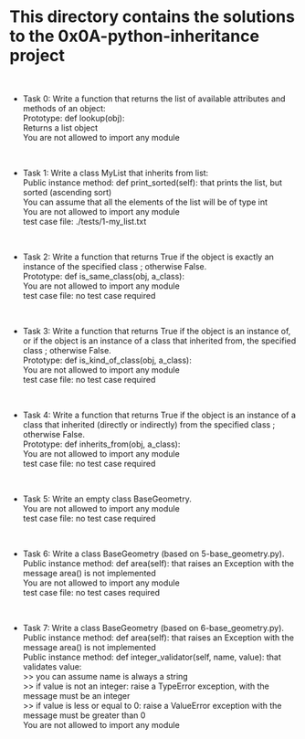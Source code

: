 # This directory contains the solutions to the 0x0A-python-inheritance project
<br>

* Task 0: Write a function that returns the list of available attributes and methods of an object: <br>
	Prototype: def lookup(obj): <br>
	Returns a list object <br>
	You are not allowed to import any module <br>
<br>

* Task 1: Write a class MyList that inherits from list: <br>
	Public instance method: def print_sorted(self): that prints the list, but sorted (ascending sort) <br>
	You can assume that all the elements of the list will be of type int <br>
	You are not allowed to import any module <br>
	test case file: ./tests/1-my_list.txt <br>
<br>

* Task 2: Write a function that returns True if the object is exactly an instance of the specified class ; otherwise False. <br>
	Prototype: def is_same_class(obj, a_class): <br>
	You are not allowed to import any module <br>
	test case file: no test case required <br>
<br>

* Task 3: Write a function that returns True if the object is an instance of, or if the object is an instance of a class that inherited from, the specified class ; otherwise False. <br>
	Prototype: def is_kind_of_class(obj, a_class): <br>
	You are not allowed to import any module <br>
	test case file: no test case required <br>
<br>

* Task 4: Write a function that returns True if the object is an instance of a class that inherited (directly or indirectly) from the specified class ; otherwise False. <br>
	Prototype: def inherits_from(obj, a_class): <br>
	You are not allowed to import any module <br>
	test case file: no test case required <br>
<br>

* Task 5: Write an empty class BaseGeometry. <br>
	You are not allowed to import any module <br>
	test case file: no test case required <br>
<br>

* Task 6: Write a class BaseGeometry (based on 5-base_geometry.py). <br>
	Public instance method: def area(self): that raises an Exception with the message area() is not implemented <br>
	You are not allowed to import any module <br>
	test case file: no test cases required <br>
<br>

* Task 7: Write a class BaseGeometry (based on 6-base_geometry.py). <br>
	Public instance method: def area(self): that raises an Exception with the message area() is not implemented <br>
	Public instance method: def integer_validator(self, name, value): that validates value: <br>
		>> you can assume name is always a string <br>
		>> if value is not an integer: raise a TypeError exception, with the message <name> must be an integer <br>
		>> if value is less or equal to 0: raise a ValueError exception with the message <name> must be greater than 0 <br>
	You are not allowed to import any module <br>
<br>


